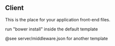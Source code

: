 ## Client

This is the place for your application front-end files.

run "bower install" inside the default template 

@see server/middleware.json for another template

